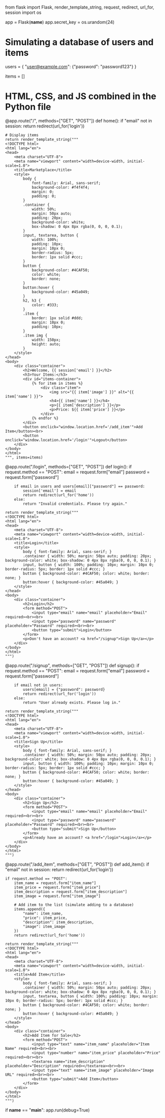from flask import Flask, render_template_string, request, redirect, url_for, session
import os

app = Flask(__name__)
app.secret_key = os.urandom(24)

# Simulating a database of users and items
users = {
    "user@example.com": {"password": "password123"}
}

items = []

# HTML, CSS, and JS combined in the Python file
@app.route("/", methods=["GET", "POST"])
def home():
    if "email" not in session:
        return redirect(url_for('login'))
    
    # Display items
    return render_template_string("""
    <!DOCTYPE html>
    <html lang="en">
    <head>
        <meta charset="UTF-8">
        <meta name="viewport" content="width=device-width, initial-scale=1.0">
        <title>Marketplace</title>
        <style>
            body {
                font-family: Arial, sans-serif;
                background-color: #f4f4f4;
                margin: 0;
                padding: 0;
            }
            .container {
                width: 50%;
                margin: 50px auto;
                padding: 20px;
                background-color: white;
                box-shadow: 0 4px 8px rgba(0, 0, 0, 0.1);
            }
            input, textarea, button {
                width: 100%;
                padding: 10px;
                margin: 10px 0;
                border-radius: 5px;
                border: 1px solid #ccc;
            }
            button {
                background-color: #4CAF50;
                color: white;
                border: none;
            }
            button:hover {
                background-color: #45a049;
            }
            h2, h3 {
                color: #333;
            }
            .item {
                border: 1px solid #ddd;
                margin: 10px 0;
                padding: 10px;
            }
            .item img {
                width: 150px;
                height: auto;
            }
        </style>
    </head>
    <body>
        <div class="container">
            <h2>Welcome, {{ session['email'] }}</h2>
            <h3>Your Items:</h3>
            <div id="items-container">
                {% for item in items %}
                    <div class="item">
                        <img src="{{ item['image'] }}" alt="{{ item['name'] }}">
                        <h4>{{ item['name'] }}</h4>
                        <p>{{ item['description'] }}</p>
                        <p>Price: ${{ item['price'] }}</p>
                    </div>
                {% endfor %}
            </div>
            <button onclick="window.location.href='/add_item'">Add Item</button><br>
            <button onclick="window.location.href='/login'">Logout</button>
        </div>
    </body>
    </html>
    """, items=items)

@app.route("/login", methods=["GET", "POST"])
def login():
    if request.method == "POST":
        email = request.form["email"]
        password = request.form["password"]
        
        if email in users and users[email]["password"] == password:
            session['email'] = email
            return redirect(url_for('home'))
        else:
            return "Invalid credentials. Please try again."

    return render_template_string("""
    <!DOCTYPE html>
    <html lang="en">
    <head>
        <meta charset="UTF-8">
        <meta name="viewport" content="width=device-width, initial-scale=1.0">
        <title>Login</title>
        <style>
            body { font-family: Arial, sans-serif; }
            .container { width: 50%; margin: 50px auto; padding: 20px; background-color: white; box-shadow: 0 4px 8px rgba(0, 0, 0, 0.1); }
            input, button { width: 100%; padding: 10px; margin: 10px 0; border-radius: 5px; border: 1px solid #ccc; }
            button { background-color: #4CAF50; color: white; border: none; }
            button:hover { background-color: #45a049; }
        </style>
    </head>
    <body>
        <div class="container">
            <h2>Login</h2>
            <form method="POST">
                <input type="email" name="email" placeholder="Email" required><br><br>
                <input type="password" name="password" placeholder="Password" required><br><br>
                <button type="submit">Login</button>
            </form>
            <p>Don't have an account? <a href="/signup">Sign Up</a></p>
        </div>
    </body>
    </html>
    """)

@app.route("/signup", methods=["GET", "POST"])
def signup():
    if request.method == "POST":
        email = request.form["email"]
        password = request.form["password"]
        
        if email not in users:
            users[email] = {"password": password}
            return redirect(url_for('login'))
        else:
            return "User already exists. Please log in."

    return render_template_string("""
    <!DOCTYPE html>
    <html lang="en">
    <head>
        <meta charset="UTF-8">
        <meta name="viewport" content="width=device-width, initial-scale=1.0">
        <title>Sign Up</title>
        <style>
            body { font-family: Arial, sans-serif; }
            .container { width: 50%; margin: 50px auto; padding: 20px; background-color: white; box-shadow: 0 4px 8px rgba(0, 0, 0, 0.1); }
            input, button { width: 100%; padding: 10px; margin: 10px 0; border-radius: 5px; border: 1px solid #ccc; }
            button { background-color: #4CAF50; color: white; border: none; }
            button:hover { background-color: #45a049; }
        </style>
    </head>
    <body>
        <div class="container">
            <h2>Sign Up</h2>
            <form method="POST">
                <input type="email" name="email" placeholder="Email" required><br><br>
                <input type="password" name="password" placeholder="Password" required><br><br>
                <button type="submit">Sign Up</button>
            </form>
            <p>Already have an account? <a href="/login">Login</a></p>
        </div>
    </body>
    </html>
    """)

@app.route("/add_item", methods=["GET", "POST"])
def add_item():
    if "email" not in session:
        return redirect(url_for('login'))
    
    if request.method == "POST":
        item_name = request.form["item_name"]
        item_price = request.form["item_price"]
        item_description = request.form["item_description"]
        item_image = request.form["item_image"]

        # Add item to the list (simulate adding to a database)
        items.append({
            "name": item_name,
            "price": item_price,
            "description": item_description,
            "image": item_image
        })
        return redirect(url_for('home'))
    
    return render_template_string("""
    <!DOCTYPE html>
    <html lang="en">
    <head>
        <meta charset="UTF-8">
        <meta name="viewport" content="width=device-width, initial-scale=1.0">
        <title>Add Item</title>
        <style>
            body { font-family: Arial, sans-serif; }
            .container { width: 50%; margin: 50px auto; padding: 20px; background-color: white; box-shadow: 0 4px 8px rgba(0, 0, 0, 0.1); }
            input, textarea, button { width: 100%; padding: 10px; margin: 10px 0; border-radius: 5px; border: 1px solid #ccc; }
            button { background-color: #4CAF50; color: white; border: none; }
            button:hover { background-color: #45a049; }
        </style>
    </head>
    <body>
        <div class="container">
            <h2>Add Item for Sale</h2>
            <form method="POST">
                <input type="text" name="item_name" placeholder="Item Name" required><br><br>
                <input type="number" name="item_price" placeholder="Price" required><br><br>
                <textarea name="item_description" placeholder="Description" required></textarea><br><br>
                <input type="text" name="item_image" placeholder="Image URL" required><br><br>
                <button type="submit">Add Item</button>
            </form>
        </div>
    </body>
    </html>
    """)

if __name__ == "__main__":
    app.run(debug=True)
